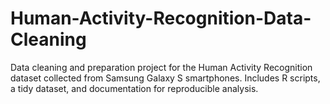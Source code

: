 # Human-Activity-Recognition-Data-Cleaning
Data cleaning and preparation project for the Human Activity Recognition dataset collected from Samsung Galaxy S smartphones. Includes R scripts, a tidy dataset, and documentation for reproducible analysis.
